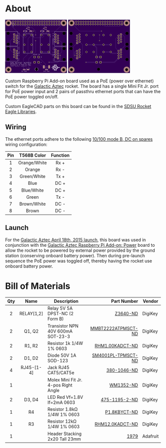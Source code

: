 # About
[![OSHPark PCB Top Thumbnail](artwork/thumb_top.png?raw=true)](artwork/top.png?raw=true)
[![OSHPark PCB Bottom Thumbnail](artwork/thumb_bottom.png?raw=true)](artwork/bottom.png?raw=true)

Custom Raspberry Pi Add-on board used as a PoE (power over ethernet) switch for the [Galactic Aztec] rocket. The board has a single Mini Fit Jr. port for PoE power input and 2 pairs of passthru ethernet ports that can have the PoE power toggled on/off.

Custom EagleCAD parts on this board can be found in the [SDSU Rocket Eagle Libraries].

## Wiring
The ethernet ports adhere to the following [10/100 mode B, DC on spares] wiring configuration:

| Pin | T568B Color  | Function |
|:---:|:------------:|:--------:|
| 1   | Orange/White | Rx +     |
| 2   | Orange       | Rx -     |
| 3   | Green/White  | Tx +     |
| 4   | Blue         | DC +     |
| 5   | Blue/White   | DC +     |
| 6   | Green        | Tx -     |
| 7   | Brown/White  | DC -     |
| 8   | Brown        | DC -     |

## Launch
For the [Galactic Aztec April 18th, 2015 launch], this board was used in conjunction with the [Galactic Aztec Raspberry Pi Add-on: Power] board to allow the rocket to be powered by external power provided by the ground station (conserving onboard battery power). Then during pre-launch sequence the PoE power was toggled off, thereby having the rocket use onboard battery power.

# Bill of Materials
| Qty | Name       | Description                          | Part Number          | Vendor   |
|:---:|:----------:|--------------------------------------|---------------------:|----------|
| 2   | RELAY[1,2] | Relay 5V 5A DPST-NC (2 Form B)       | [Z3640-ND]           | DigiKey  |
| 2   | Q1, Q2     | Transistor NPN 40V 600mA SOT-23-3    | [MMBT2222ATPMSCT-ND] | DigiKey  |
| 2   | R1, R2     | Resistor 1k 1/4W 1% 0603             | [RHM1.00KADCT-ND]    | DigiKey  |
| 2   | D1, D2     | Diode 50V 1A SOD-123                 | [SM4001PL-TPMSCT-ND] | DigiKey  |
| 4   | RJ45-[1-4] | Jack RJ45 CAT5/CAT5e                 | [380-1046-ND]        | DigiKey  |
| 1   |            | Molex Mini Fit Jr. 4-pos Right Angle | [WM1352-ND]          | DigiKey  |
| 2   | D3, D4     | LED Red Vf=1.8V If=2mA 0603          | [475-1195-2-ND]      | DigiKey  |
| 1   | R4         | Resistor 1.8kΩ 1/4W 1% 0603          | [P1.8KBYCT-ND]       | DigiKey  |
| 1   | R3         | Resistor 12kΩ 1/4W 1% 0603           | [RHM12.0KADCT-ND]    | DigiKey  |
| 1   |            | Header Stacking 2x20 Tall 23mm       | [1979]               | Adafruit |


[Galactic Aztec]: http://rocket.sdsu.edu/rockets
[SDSU Rocket Eagle Libraries]: https://github.com/twyatt/SDSURocket-Eagle-Libraries
[10/100 mode B, DC on spares]: https://en.wikipedia.org/wiki/Power_over_Ethernet#Pinouts
[Galactic Aztec April 18th, 2015 launch]: https://github.com/twyatt/galactic-aztec-launch-data
[Galactic Aztec Raspberry Pi Add-on: Power]: https://github.com/twyatt/galactic-aztec-rpi-addon-power
[Z3640-ND]: http://www.digikey.com/product-detail/en/G6B-2014P-US%20DC5/Z3640-ND/1815886
[MMBT2222ATPMSCT-ND]: http://www.digikey.com/product-detail/en/MMBT2222A-TP/MMBT2222ATPMSCT-ND/717394
[RHM1.00KADCT-ND]: http://www.digikey.com/product-detail/en/ESR03EZPF1001/RHM1.00KADCT-ND/1983752
[SM4001PL-TPMSCT-ND]: http://www.digikey.com/product-detail/en/SM4001PL-TP/SM4001PL-TPMSCT-ND/1793403
[380-1046-ND]: http://www.digikey.com/product-detail/en/SS-7188-NF/380-1046-ND/388308
[WM1352-ND]: http://www.digikey.com/product-search/en?x=0&y=0&lang=en&site=us&keywords=538-39-30-1040
[475-1195-2-ND]: http://www.digikey.com/product-detail/en/LS%20L29K-H1J2-1-Z/475-1195-1-ND/810356
[P1.8KBYCT-ND]: http://www.digikey.com/product-detail/en/ERJ-PA3F1801V/P1.8KBYCT-ND/5036145
[RHM12.0KADCT-ND]: http://www.digikey.com/product-detail/en/ESR03EZPF1202/RHM12.0KADCT-ND/1983756
[1979]: https://www.adafruit.com/product/1979
